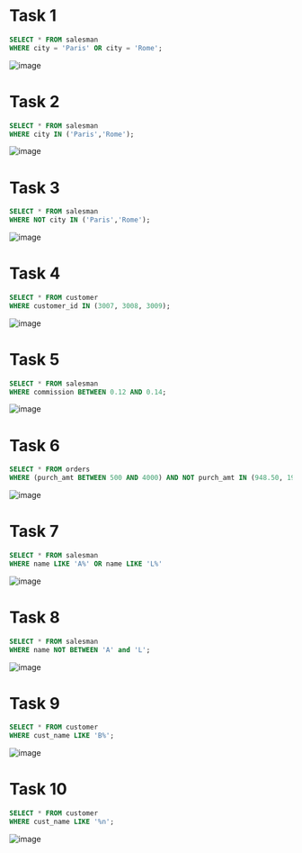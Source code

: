 # Task 1
```sql
SELECT * FROM salesman
WHERE city = 'Paris' OR city = 'Rome';
```
![image](https://user-images.githubusercontent.com/81769242/221506448-67fb7290-20e0-4492-9f20-14643505c6b3.png)


# Task 2
```sql
SELECT * FROM salesman
WHERE city IN ('Paris','Rome');
```
![image](https://user-images.githubusercontent.com/81769242/221506582-17a6779f-39a9-4a32-82ac-2ba2d05539d8.png)


# Task 3
```sql
SELECT * FROM salesman
WHERE NOT city IN ('Paris','Rome');
```
![image](https://user-images.githubusercontent.com/81769242/221506886-2007a4d6-61cd-43bc-817e-a24fc4197813.png)


# Task 4
```sql
SELECT * FROM customer 
WHERE customer_id IN (3007, 3008, 3009);
```
![image](https://user-images.githubusercontent.com/81769242/221507344-e3ed60d4-066b-4a93-a670-6c0fa80ec69e.png)


# Task 5
```sql
SELECT * FROM salesman
WHERE commission BETWEEN 0.12 AND 0.14;
```
![image](https://user-images.githubusercontent.com/81769242/221507498-2cdc4a95-b929-44e5-bdae-a20e5b1f9373.png)


# Task 6
```sql
SELECT * FROM orders
WHERE (purch_amt BETWEEN 500 AND 4000) AND NOT purch_amt IN (948.50, 1983.43);
```
![image](https://user-images.githubusercontent.com/81769242/221507648-dd6e32ad-511f-4952-b7aa-0a30dfda68a3.png)


# Task 7
```sql
SELECT * FROM salesman
WHERE name LIKE 'A%' OR name LIKE 'L%'
```
![image](https://user-images.githubusercontent.com/81769242/221509277-b01cd01b-eeeb-4805-a27e-935dafda9362.png)


# Task 8

```sql
SELECT * FROM salesman
WHERE name NOT BETWEEN 'A' and 'L';
```
![image](https://user-images.githubusercontent.com/81769242/221508026-d7d48222-6861-4882-af9d-7fdd026ab261.png)


# Task 9
```sql
SELECT * FROM customer
WHERE cust_name LIKE 'B%';
```
![image](https://user-images.githubusercontent.com/81769242/221508273-72078c10-ef42-4728-8ec4-b228b7058051.png)


# Task 10
```sql
SELECT * FROM customer
WHERE cust_name LIKE '%n';
```
![image](https://user-images.githubusercontent.com/81769242/221508435-00c35c1b-1fed-4846-9542-585e0e91d901.png)


